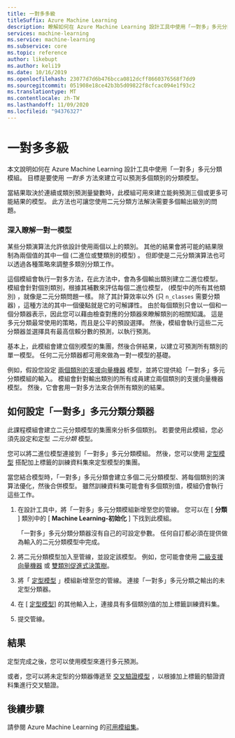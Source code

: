 ```yaml
---
title: 一對多多級
titleSuffix: Azure Machine Learning
description: 瞭解如何在 Azure Machine Learning 設計工具中使用「一對多」多元分類模組，以建立二元分類模型的集團。
services: machine-learning
ms.service: machine-learning
ms.subservice: core
ms.topic: reference
author: likebupt
ms.author: keli19
ms.date: 10/16/2019
ms.openlocfilehash: 23077d7d6b476bcca0812dcff8660376568f7dd9
ms.sourcegitcommit: 051908e18ce42b3b5d09822f8cfcac094e1f93c2
ms.translationtype: MT
ms.contentlocale: zh-TW
ms.lasthandoff: 11/09/2020
ms.locfileid: "94376327"
---
```

# <a name="one-vs-all-multiclass"></a>一對多多級

本文說明如何在 Azure Machine Learning 設計工具中使用「一對多」多元分類模組。 目標是要使用 *一對多* 方法來建立可以預測多個類別的分類模型。

當結果取決於連續或類別預測量變數時，此模組可用來建立能夠預測三個或更多可能結果的模型。 此方法也可讓您使用二元分類方法解決需要多個輸出級別的問題。

### <a name="more-about-one-versus-all-models"></a>深入瞭解一對一模型

某些分類演算法允許依設計使用兩個以上的類別。 其他的結果會將可能的結果限制為兩個值的其中一個 (二進位或雙類別的模型) 。 但即使是二元分類演算法也可以透過各種策略來調整多類別分類工作。 

這個模組會執行一對多方法，在此方法中，會為多個輸出類別建立二進位模型。 模組會針對個別類別，根據其補數來評估每個二進位模型， (模型中的所有其他類別) ，就像是二元分類問題一樣。 除了其計算效率以外 (只 `n_classes` 需要分類器) ，這種方法的其中一個優點就是它的可解譯性。 由於每個類別只會以一個和一個分類器表示，因此您可以藉由檢查對應的分類器來瞭解類別的相關知識。 這是多元分類最常使用的策略，而且是公平的預設選擇。 然後，模組會執行這些二元分類器並選擇具有最高信賴分數的預測，以執行預測。 

基本上，此模組會建立個別模型的集團，然後合併結果，以建立可預測所有類別的單一模型。 任何二元分類器都可用來做為一對一模型的基礎。  

例如，假設您設定 [兩個類別的支援向量機器](two-class-support-vector-machine.md) 模型，並將它提供給「一對多」多元分類模組的輸入。 模組會針對輸出類別的所有成員建立兩個類別的支援向量機器模型。 然後，它會套用一對多方法來合併所有類別的結果。  

## <a name="how-to-configure-the-one-vs-all-multiclass-classifier"></a>如何設定「一對多」多元分類分類器  

此課程模組會建立二元分類模型的集團來分析多個類別。 若要使用此模組，您必須先設定和定型 *二元分類* 模型。 

您可以將二進位模型連接到「一對多」多元分類模組。 然後，您可以使用 [定型模型](train-model.md) 搭配加上標籤的訓練資料集來定型模型的集團。

當您結合模型時，「一對多」多元分類會建立多個二元分類模型、將每個類別的演算法優化，然後合併模型。 雖然訓練資料集可能會有多個類別值，模組仍會執行這些工作。

1. 在設計工具中，將「一對多」多元分類模組新增至您的管線。 您可以在 [ **分類** ] 類別中的 [ **Machine Learning-初始化** ] 下找到此模組。

   「一對多」多元分類分類器沒有自己的可設定參數。 任何自訂都必須在提供做為輸入的二元分類模型中完成。

2. 將二元分類模型加入至管線，並設定該模型。 例如，您可能會使用 [二級支援向量機器](two-class-support-vector-machine.md) 或 [雙類別促進式決策樹](two-class-boosted-decision-tree.md)。

3. 將「 [定型模型](train-model.md) 」模組新增至您的管線。 連接「一對多」多元分類之輸出的未定型分類器。

4. 在 [ [定型模型](train-model.md)] 的其他輸入上，連接具有多個類別值的加上標籤訓練資料集。

5. 提交管線。

## <a name="results"></a>結果

定型完成之後，您可以使用模型來進行多元預測。

或者，您可以將未定型的分類器傳遞至 [交叉驗證模型](cross-validate-model.md) ，以根據加上標籤的驗證資料集進行交叉驗證。


## <a name="next-steps"></a>後續步驟

請參閱 Azure Machine Learning 的[可用模組集](module-reference.md)。 

